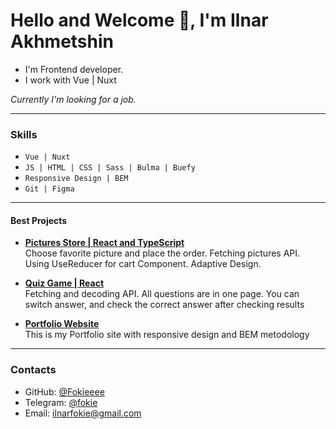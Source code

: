 # **Hello and Welcome 👋, I'm Ilnar Akhmetshin**

- I'm Frontend developer.
- I work with Vue | Nuxt

_Currently I'm looking for a job._

---

### **Skills**

- `Vue | Nuxt `
- `JS | HTML | CSS | Sass | Bulma | Buefy `
- `Responsive Design | BEM`
- `Git | Figma `

---

#### **Best Projects**

* **[Pictures Store | React and TypeScript](https://github.com/Fokieeee/pictures-store-react-ts)**  
  Choose favorite picture and place the order. Fetching pictures API. Using UseReducer for cart Component. Adaptive Design. 

* **[Quiz Game | React](https://github.com/Fokieeee/quizz-game-react)**  
  Fetching and decoding API. All questions are in one page. You can switch answer, and check the correct answer after checking results  

* **[Portfolio Website](https://github.com/Fokieeee/portfolio-website)**  
  This is my Portfolio site with responsive design and BEM metodology
<!-- ---

### **Additional Info**

- Birth date: April 04, 2001
- Citizenship: Russian Federation
- Current Location: Kazan, Russia (Ready to relocate)

#### **Languages**

- Russian: Native
- English: B2

--- -->
---

### **Contacts**

- GitHub: [@Fokieeee](https://github.com/Fokieeee)
- Telegram: [@fokie](https://t.me/fokie)
- Email: [ilnarfokie@gmail.com](mailto:ilnarfokie@gmail.com)


